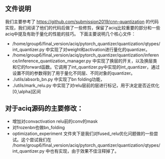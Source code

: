 ## 文件说明
我们主要参考了 https://github.com/submission2019/cnn-quantization 的代码实现，我们阅读了他们的代码后做了一些修剪，保留了aciq比较重要的部分和一些aciq中提及有助于量化的性能的技巧。
下面主要说明几个核心文件：

- /home/group6/final_version/aciq/pytorch_quantizer/quantization/qtypes/int_quantizer.py 中实现了对weight和activation进行量化的quantizer。
- /home/group6/final_version/aciq/pytorch_quantizer/quantization/inference/inference_quantization_manager.py 中实现了换层的开关，以及换层类和它的forward函数。它调用了int_quantizer.py中实现的int_quantizer，通过设置不同的参数得到了用于量化不同层、不同对象的quantizer。
- ./utils/absorb_bn.py 中实现了bn folding功能，
- ./utils/mark_relu.py 中实现了对relu层前的层进行标记，用于决定是否近优化[0,\alpha]区间

## 对于aciq源码的主要修改：

- 增加对convactivation relu前的conv的mask
- 对frozenbn也做bn_folding
- optimization_experiment 文件夹下是我们对fused_relu优化问题做的一些尝试。这个尝试我们在 /home/group6/final_version/aciq/pytorch_quantizer/quantization/qtypes/int_quantizer.py 中也有实现，由于效果不佳注释掉了。

